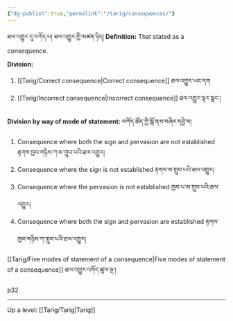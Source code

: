 ```yaml
---
{"dg-publish":true,"permalink":"/tarig/consequences/"}
---
```


ཐལ་འགྱུར་དུ་བཀོད་པ། ཐལ་འགྱུར་གྱི་མཚན་ཉིད།
**Definition:** That stated as a consequence.

**Division:**
1. [[Tarig/Correct consequence\|Correct consequence]] ཐལ་འགྱུར་ཡང་དག
2. [[Tarig/Incorrect consequence\|Incorrect consequence]] ཐལ་འགྱུར་ལྟར་སྣང་།

**Division by way of mode of statement:** བཀོད་ཚོད་ཀྱི་སྒོ་ནས་བཞིར་དབྱེ་བ།
1. Consequence where both the sign and pervasion are not established རྟགས་ཁྱབ་གཉིས་ཀ་མ་གྲུབ་པའི་ཐལ་འགྱུར།
2. Consequence where the sign is not established རྟགས་མ་གྲུབ་པའི་ཐལ་འགྱུར།
3. Consequence where the pervasion is not established ཁྱབ་པ་མ་གྲུབ་པའི་ཐལ་འགྱུར།
4. Consequence where both the sign and pervasion are established རྟགས་ཁྱབ་གཉིས་ཀ་གྲུབ་པའི་ཐལ་འགྱུར།

[[Tarig/Five modes of statement of a consequence\|Five modes of statement of a consequence]] ཐལ་འགྱུར་འགོད་ཚུལ་ལྔ་།

p32


---
Up a level: [[Tarig/Tarig\|Tarig]]

